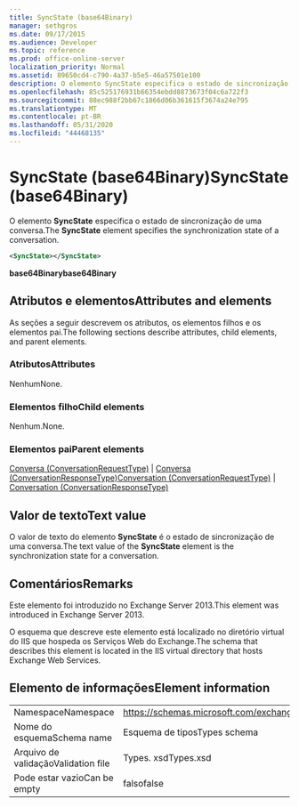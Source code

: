 ```yaml
---
title: SyncState (base64Binary)
manager: sethgros
ms.date: 09/17/2015
ms.audience: Developer
ms.topic: reference
ms.prod: office-online-server
localization_priority: Normal
ms.assetid: 89650cd4-c790-4a37-b5e5-46a57501e100
description: O elemento SyncState especifica o estado de sincronização de uma conversa.
ms.openlocfilehash: 85c525176931b66354ebdd8873673f04c6a722f3
ms.sourcegitcommit: 88ec988f2bb67c1866d06b361615f3674a24e795
ms.translationtype: MT
ms.contentlocale: pt-BR
ms.lasthandoff: 05/31/2020
ms.locfileid: "44468135"
---
```

# <a name="syncstate-base64binary"></a><span data-ttu-id="e8fc8-103">SyncState (base64Binary)</span><span class="sxs-lookup"><span data-stu-id="e8fc8-103">SyncState (base64Binary)</span></span>

<span data-ttu-id="e8fc8-104">O elemento **SyncState** especifica o estado de sincronização de uma conversa.</span><span class="sxs-lookup"><span data-stu-id="e8fc8-104">The **SyncState** element specifies the synchronization state of a conversation.</span></span> 
  
```XML
<SyncState></SyncState>
```

 <span data-ttu-id="e8fc8-105">**base64Binary**</span><span class="sxs-lookup"><span data-stu-id="e8fc8-105">**base64Binary**</span></span>
## <a name="attributes-and-elements"></a><span data-ttu-id="e8fc8-106">Atributos e elementos</span><span class="sxs-lookup"><span data-stu-id="e8fc8-106">Attributes and elements</span></span>

<span data-ttu-id="e8fc8-107">As seções a seguir descrevem os atributos, os elementos filhos e os elementos pai.</span><span class="sxs-lookup"><span data-stu-id="e8fc8-107">The following sections describe attributes, child elements, and parent elements.</span></span>
  
### <a name="attributes"></a><span data-ttu-id="e8fc8-108">Atributos</span><span class="sxs-lookup"><span data-stu-id="e8fc8-108">Attributes</span></span>

<span data-ttu-id="e8fc8-109">Nenhum</span><span class="sxs-lookup"><span data-stu-id="e8fc8-109">None.</span></span>
  
### <a name="child-elements"></a><span data-ttu-id="e8fc8-110">Elementos filho</span><span class="sxs-lookup"><span data-stu-id="e8fc8-110">Child elements</span></span>

<span data-ttu-id="e8fc8-111">Nenhum.</span><span class="sxs-lookup"><span data-stu-id="e8fc8-111">None.</span></span>
  
### <a name="parent-elements"></a><span data-ttu-id="e8fc8-112">Elementos pai</span><span class="sxs-lookup"><span data-stu-id="e8fc8-112">Parent elements</span></span>

<span data-ttu-id="e8fc8-113">[Conversa (ConversationRequestType)](conversation-conversationrequesttype.md)  |  [Conversa (ConversationResponseType)](conversation-conversationresponsetype.md)</span><span class="sxs-lookup"><span data-stu-id="e8fc8-113">[Conversation (ConversationRequestType)](conversation-conversationrequesttype.md) | [Conversation (ConversationResponseType)](conversation-conversationresponsetype.md)</span></span>
  
## <a name="text-value"></a><span data-ttu-id="e8fc8-114">Valor de texto</span><span class="sxs-lookup"><span data-stu-id="e8fc8-114">Text value</span></span>

<span data-ttu-id="e8fc8-115">O valor de texto do elemento **SyncState** é o estado de sincronização de uma conversa.</span><span class="sxs-lookup"><span data-stu-id="e8fc8-115">The text value of the **SyncState** element is the synchronization state for a conversation.</span></span> 
  
## <a name="remarks"></a><span data-ttu-id="e8fc8-116">Comentários</span><span class="sxs-lookup"><span data-stu-id="e8fc8-116">Remarks</span></span>

<span data-ttu-id="e8fc8-117">Este elemento foi introduzido no Exchange Server 2013.</span><span class="sxs-lookup"><span data-stu-id="e8fc8-117">This element was introduced in Exchange Server 2013.</span></span>
  
<span data-ttu-id="e8fc8-118">O esquema que descreve este elemento está localizado no diretório virtual do IIS que hospeda os Serviços Web do Exchange.</span><span class="sxs-lookup"><span data-stu-id="e8fc8-118">The schema that describes this element is located in the IIS virtual directory that hosts Exchange Web Services.</span></span>
  
## <a name="element-information"></a><span data-ttu-id="e8fc8-119">Elemento de informações</span><span class="sxs-lookup"><span data-stu-id="e8fc8-119">Element information</span></span>

|||
|:-----|:-----|
|<span data-ttu-id="e8fc8-120">Namespace</span><span class="sxs-lookup"><span data-stu-id="e8fc8-120">Namespace</span></span>  <br/> |https://schemas.microsoft.com/exchange/services/2006/types  <br/> |
|<span data-ttu-id="e8fc8-121">Nome do esquema</span><span class="sxs-lookup"><span data-stu-id="e8fc8-121">Schema name</span></span>  <br/> |<span data-ttu-id="e8fc8-122">Esquema de tipos</span><span class="sxs-lookup"><span data-stu-id="e8fc8-122">Types schema</span></span>  <br/> |
|<span data-ttu-id="e8fc8-123">Arquivo de validação</span><span class="sxs-lookup"><span data-stu-id="e8fc8-123">Validation file</span></span>  <br/> |<span data-ttu-id="e8fc8-124">Types. xsd</span><span class="sxs-lookup"><span data-stu-id="e8fc8-124">Types.xsd</span></span>  <br/> |
|<span data-ttu-id="e8fc8-125">Pode estar vazio</span><span class="sxs-lookup"><span data-stu-id="e8fc8-125">Can be empty</span></span>  <br/> |<span data-ttu-id="e8fc8-126">falso</span><span class="sxs-lookup"><span data-stu-id="e8fc8-126">false</span></span>  <br/> |
   

